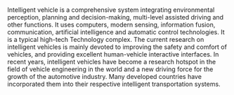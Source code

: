###
Intelligent vehicle is a comprehensive system integrating environmental perception, planning and decision-making, multi-level assisted driving and other functions. It uses computers, modern sensing, information fusion, communication, artificial intelligence and automatic control technologies. It is a typical high-tech Technology complex. The current research on intelligent vehicles is mainly devoted to improving the safety and comfort of vehicles, and providing excellent human-vehicle interactive interfaces. In recent years, intelligent vehicles have become a research hotspot in the field of vehicle engineering in the world and a new driving force for the growth of the automotive industry. Many developed countries have incorporated them into their respective intelligent transportation systems.